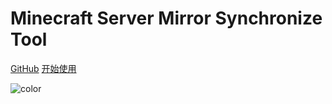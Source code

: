 # Minecraft Server Mirror Synchronize Tool

[GitHub](https://github.com/MojaveHao/MinecraftServerMirrorSynchronizeTool)
[开始使用](#Introduction)

![color](#e0e1cc)
